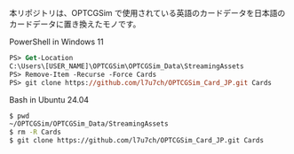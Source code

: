 本リポジトリは、OPTCGSim で使用されている英語のカードデータを日本語のカードデータに置き換えたモノです。

PowerShell in Windows 11

```ps
PS> Get-Location
C:\Users\[USER_NAME]\OPTCGSim\OPTCGSim_Data\StreamingAssets
PS> Remove-Item -Recurse -Force Cards
PS> git clone https://github.com/l7u7ch/OPTCGSim_Card_JP.git Cards

```

Bash in Ubuntu 24.04

```bash
$ pwd
~/OPTCGSim/OPTCGSim_Data/StreamingAssets
$ rm -R Cards
$ git clone https://github.com/l7u7ch/OPTCGSim_Card_JP.git Cards
```
